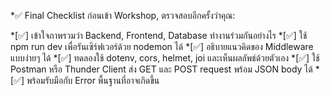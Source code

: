 *✅ Final Checklist
ก่อนเข้า Workshop, ตรวจสอบอีกครั้งว่าคุณ:

*[✅] เข้าใจภาพรวมว่า Backend, Frontend, Database ทำงานร่วมกันอย่างไร
*[✅] ใช้ npm run dev เพื่อรันเซิร์ฟเวอร์ด้วย nodemon ได้
*[✅] อธิบายแนวคิดของ Middleware แบบง่ายๆ ได้
*[✅] ทดลองใช้ dotenv, cors, helmet, joi และเห็นผลลัพธ์ด้วยตัวเอง
*[✅] ใช้ Postman หรือ Thunder Client ส่ง GET และ POST request พร้อม JSON body ได้
*[✅] พร้อมรับมือกับ Error พื้นฐานที่อาจเกิดขึ้น
